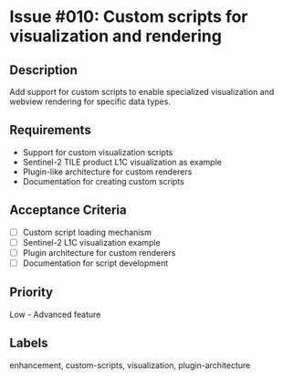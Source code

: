 # Issue #010: Custom scripts for visualization and rendering

## Description

Add support for custom scripts to enable specialized visualization and webview rendering for specific data types.

## Requirements

- Support for custom visualization scripts
- Sentinel-2 TILE product L1C visualization as example
- Plugin-like architecture for custom renderers
- Documentation for creating custom scripts

## Acceptance Criteria

- [ ] Custom script loading mechanism
- [ ] Sentinel-2 L1C visualization example
- [ ] Plugin architecture for custom renderers
- [ ] Documentation for script development

## Priority

Low - Advanced feature

## Labels

enhancement, custom-scripts, visualization, plugin-architecture
